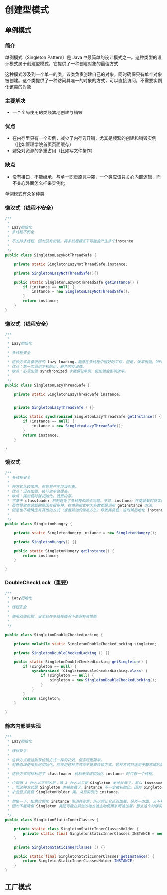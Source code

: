 # 创建型模式

## 单例模式

### 简介

单例模式（Singleton Pattern）是 Java 中最简单的设计模式之一。这种类型的设计模式属于创建型模式，它提供了一种创建对象的最佳方式

这种模式涉及到一个单一的类，该类负责创建自己的对象，同时确保只有单个对象被创建。这个类提供了一种访问其唯一的对象的方式，可以直接访问，不需要实例化该类的对象

### 主要解决


+ 一个全局使用的类频繁地创建与销毁

### 优点

+ 在内存里只有一个实例，减少了内存的开销，尤其是频繁的创建和销毁实例（比如管理学院首页页面缓存）
+ 避免对资源的多重占用（比如写文件操作）

### 缺点

+ 没有接口，不能继承，与单一职责原则冲突，一个类应该只关心内部逻辑，而不关心外面怎么样来实例化

单例模式有众多种类

### 懒汉式（线程不安全）

```java
/**
 *
 * Lazy初始化
 * 多线程不安全
 *
 * 不支持多线程，因为没有加锁。再多线程模式下可能会产生多个instance
 *
 */
public class SingletonLazyNotThreadSafe {

    private static SingletonLazyNotThreadSafe instance;

    private SingletonLazyNotThreadSafe(){}

    public static SingletonLazyNotThreadSafe getInstance() {
        if (instance == null) {
            instance = new SingletonLazyNotThreadSafe();
        }
        return instance;
    }
}
```



### 懒汉式（线程安全）

```java
/**
 *
 * Lazy初始化
 *
 * 多线程安全
 *
 * 这种方式具备很好的 lazy loading，能够在多线程中很好的工作，但是，效率很低，99% 情况下不需要同步。
 * 优点：第一次调用才初始化，避免内存浪费。
 * 缺点：必须加锁 synchronized 才能保证单例，但加锁会影响效率。
 *
 */
public class SingletonLazyThreadSafe {

    private static SingletonLazyThreadSafe instance;


    private SingletonLazyThreadSafe() {}

    public static synchronized SingletonLazyThreadSafe getInstance() {
        if (instance == null) {
            instance = new SingletonLazyThreadSafe();
        }
        return instance;
    }

}
```



### 饿汉式

```java
/**
 * 多线程安全
 *
 * 种方式比较常用，但容易产生垃圾对象。
 * 优点：没有加锁，执行效率会提高。
 * 缺点：类加载时就初始化，浪费内存。
 * 它基于 classloader 机制避免了多线程的同步问题，不过，instance 在类装载时就实例化，
 * 虽然导致类装载的原因有很多种，在单例模式中大多数都是调用 getInstance 方法，
 * 但是也不能确定有其他的方式（或者其他的静态方法）导致类装载，这时候初始化 instance 显然没有达到 lazy loading 的效果。
 *
 */
public class SingletonHungry {

    private static SingletonHungry instance = new SingletonHungry();

    private SingletonHungry() {}

    public static SingletonHungry getInstance() {
        return instance;
    }

}
```



### DoubleCheckLock（重要）

```java
/**
 * Lazy初始化
 *
 * 线程安全
 *
 * 使用双锁机制，安全且在多线程情况下能保持高性能
 *
 */

public class SingletonDoubleCheckedLocking {

    private volatile static SingletonDoubleCheckedLocking singleton;

    private SingletonDoubleCheckedLocking () {}

    public static SingletonDoubleCheckedLocking getSingleton() {
        if (singleton == null) {
            synchronized (SingletonDoubleCheckedLocking.class) {
                if (singleton == null) {
                    singleton = new SingletonDoubleCheckedLocking();
                }
            }
        }
        return singleton;
    }

}
```



### 静态内部类实现

```java
/**
 * Lazy初始化
 *
 * 线程安全
 *
 * 这种方式能达到双检锁方式一样的功效，但实现更简单。
 * 对静态域使用延迟初始化，应使用这种方式而不是双检锁方式。这种方式只适用于静态域的情况，双检锁方式可在实例域需要延迟初始化时使用。
 *
 * 这种方式同样利用了 classloader 机制来保证初始化 instance 时只有一个线程，
 *
 * 它跟第 3 种方式不同的是：第 3 种方式只要 Singleton 类被装载了，那么 instance 就会被实例化（没有达到 lazy loading 效果）
 * ，而这种方式是 Singleton 类被装载了，instance 不一定被初始化。因为 SingletonHolder 类没有被主动使用，只有通过显式调用 getInstance 方法时，
 * 才会显式装载 SingletonHolder 类，从而实例化 instance。
 *
 * 想象一下，如果实例化 instance 很消耗资源，所以想让它延迟加载，另外一方面，又不希望在 Singleton 类加载时就实例化，
 * 因为不能确保 Singleton 类还可能在其他的地方被主动使用从而被加载，那么这个时候实例化 instance 显然是不合适的。这个时候，这种方式相比饿汉式就显得很合理。
 *
 */
public class SingletonStaticInnerClasses {

    private static class SingletonStaticInnerClassesHolder {
        private static final SingletonStaticInnerClasses INSTANCE = new SingletonStaticInnerClasses();
    }

    private SingletonStaticInnerClasses () {}

    public static final SingletonStaticInnerClasses getInstance() {
        return SingletonStaticInnerClassesHolder.INSTANCE;
    }
}
```



## 工厂模式

